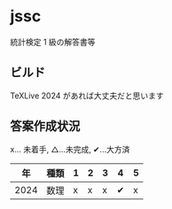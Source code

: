 # jssc

統計検定 1 級の解答書等

## ビルド
TeXLive 2024 があれば大丈夫だと思います


## 答案作成状況

x... 未着手,  △...未完成,  &#x2714;...大方済

|年| 種類 | 1 | 2 | 3 | 4 | 5 |
| - | - | - | - | - | - | - |
|2024| 数理 | x| x | x |  &#x2714;| x |
